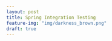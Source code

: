 ```yaml
---
layout: post
title: Spring Integration Testing
feature-img: "img/darkness_brown.png"
draft: true
---
```


